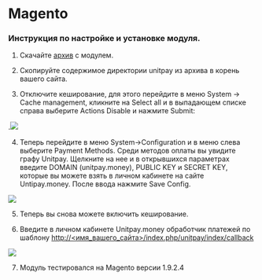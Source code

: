 # Magento

### Инструкция по настройке и установке модуля.

1. Скачайте [архив](https://github.com/unitpay/magento-module) с модулем.

2. Скопируйте содержимое директории unitpay из архива в корень вашего сайта.

3. Отключите кеширование, для этого перейдите в меню System -&gt; Cache management, кликните на Select all и в выпадающем списке справа выберите Actions Disable и нажмите Submit:

.![](https://d33v4339jhl8k0.cloudfront.net/docs/assets/551a91dbe4b0221aadf24410/images/57a211f490336040e83796a8/file-pX5wIKG4z1.png)

4. Теперь перейдите в меню System-&gt;Configuration и в меню слева выберите Payment Methods. Среди методов оплаты вы увидите графу Unitpay. Щелкните на нее и в открывшихся параметрах введите DOMAIN \(unitpay.money\), PUBLIC KEY и  SECRET KEY, которые вы можете взять в личном кабинете на сайте Untipay.money. После ввода нажмите Save Config.

![](https://d33v4339jhl8k0.cloudfront.net/docs/assets/551a91dbe4b0221aadf24410/images/5e68ef1704286364bc968b03/file-ejVLWAJnED.png)

5. Теперь вы снова можете включить кеширование.

6. Введите в личном кабинете Unitpay.money обработчик платежей по шаблону [http://&lt;имя\_вашего\_сайта&gt;/index.php/unitpay/index/callback](http://xn--%3C__-7vebaolv6au8a9a1ct4h3f/)

![](https://d33v4339jhl8k0.cloudfront.net/docs/assets/551a91dbe4b0221aadf24410/images/57a21630c697916efaadfc1b/file-oo4XvLeN3M.png)

7. Модуль тестировался на Magento версии 1.9.2.4

